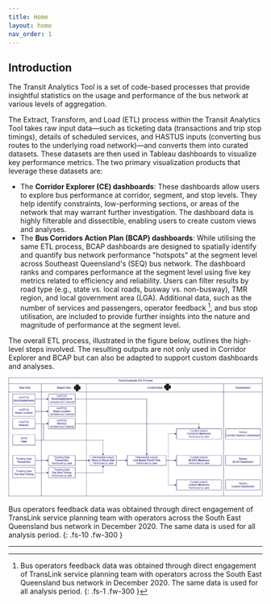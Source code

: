 ```yaml
---
title: Home
layout: home
nav_order: 1
---
```


## Introduction

The Transit Analytics Tool is a set of code-based processes that provide insightful statistics on the usage and performance of the bus network at various levels of aggregation.

The Extract, Transform, and Load (ETL) process within the Transit Analytics Tool takes raw input data—such as ticketing data (transactions and trip stop timings), details of scheduled services, and HASTUS inputs (converting bus routes to the underlying road network)—and converts them into curated datasets. These datasets are then used in Tableau dashboards to visualize key performance metrics. The two primary visualization products that leverage these datasets are:

- The **Corridor Explorer (CE) dashboards**: These dashboards allow users to explore bus performance at corridor, segment, and stop levels. They help identify constraints, low-performing sections, or areas of the network that may warrant further investigation. The dashboard data is highly filterable and dissectible, enabling users to create custom views and analyses.
- The **Bus Corridors Action Plan (BCAP) dashboards**: While utilising the same ETL process, BCAP dashboards are designed to spatially identify and quantify bus network performance "hotspots" at the segment level across Southeast Queensland's (SEQ) bus network. The dashboard ranks and compares performance at the segment level using five key metrics related to efficiency and reliability. Users can filter results by road type (e.g., state vs. local roads, busway vs. non-busway), TMR region, and local government area (LGA). Additional data, such as the number of services and passengers, operator feedback [^1], and bus stop utilisation, are included to provide further insights into the nature and magnitude of performance at the segment level.

The overall ETL process, illustrated in the figure below, outlines the high-level steps involved. The resulting outputs are not only used in Corridor Explorer and BCAP but can also be adapted to support custom dashboards and analyses.



![Alt text](./assets/images/img.png)

Bus operators feedback data was obtained through direct engagement of TransLink service planning team with operators across the South East Queensland bus network in December 2020. The same data is used for all analysis period.
{: .fs-10 .fw-300 }

----
[^1]: Bus operators feedback data was obtained through direct engagement of TransLink service planning team with operators across the South East Queensland bus network in December 2020. The same data is used for all analysis period.
{: .fs-1 .fw-300 }